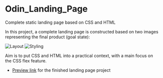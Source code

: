# Odin_Landing_Page
Complete static landing page based on CSS and HTML

In this project, a complete landing page is constructed based on two images representing the final product (goal state):

![Layout](https://cdn.statically.io/gh/TheOdinProject/curriculum/main/foundations/html_css/project/odin-project.png)
![Styling](https://cdn.statically.io/gh/TheOdinProject/curriculum/main/foundations/html_css/project/colors_and_stuff.png)

Aim is to put CSS and HTML into a practical context, with a main focus on the CSS flex feature.


* [Preview link](https://htmlpreview.github.io/?https://github.com/konrascher3/Odin_Landing_Page/blob/main/index.html) for the finished landing page project
